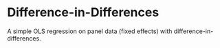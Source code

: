 # Difference-in-Differences
A simple OLS regression on panel data (fixed effects) with difference-in-differences.
